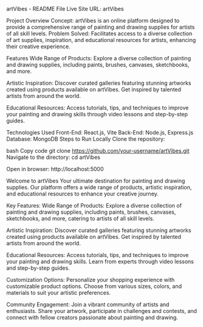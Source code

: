 artVibes - README File
Live Site URL: artVibes

Project Overview
Concept: artVibes is an online platform designed to provide a comprehensive range of painting and drawing supplies for artists of all skill levels.
Problem Solved: Facilitates access to a diverse collection of art supplies, inspiration, and educational resources for artists, enhancing their creative experience.

Features
Wide Range of Products:
Explore a diverse collection of painting and drawing supplies, including paints, brushes, canvases, sketchbooks, and more.

Artistic Inspiration:
Discover curated galleries featuring stunning artworks created using products available on artVibes. Get inspired by talented artists from around the world.

Educational Resources:
Access tutorials, tips, and techniques to improve your painting and drawing skills through video lessons and step-by-step guides.

Technologies Used
Front-End: React.js, Vite
Back-End: Node.js, Express.js
Database: MongoDB
Steps to Run Locally
Clone the repository:

bash
Copy code
git clone https://github.com/your-username/artVibes.git
Navigate to the directory: cd artVibes

Open in browser:
http://localhost:5000

Welcome to artVibes
Your ultimate destination for painting and drawing supplies. Our platform offers a wide range of products, artistic inspiration, and educational resources to enhance your creative journey.

Key Features:
Wide Range of Products:
Explore a diverse collection of painting and drawing supplies, including paints, brushes, canvases, sketchbooks, and more, catering to artists of all skill levels.

Artistic Inspiration:
Discover curated galleries featuring stunning artworks created using products available on artVibes. Get inspired by talented artists from around the world.

Educational Resources:
Access tutorials, tips, and techniques to improve your painting and drawing skills. Learn from experts through video lessons and step-by-step guides.

Customization Options:
Personalize your shopping experience with customizable product options. Choose from various sizes, colors, and materials to suit your artistic preferences.

Community Engagement:
Join a vibrant community of artists and enthusiasts. Share your artwork, participate in challenges and contests, and connect with fellow creators passionate about painting and drawing.





